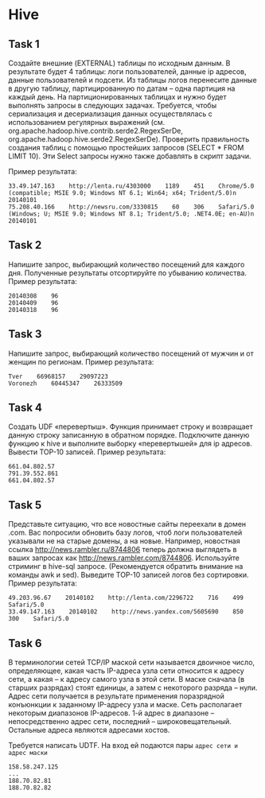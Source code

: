 # Hive


## Task 1
Создайте внешние (EXTERNAL) таблицы по исходным данным. В результате будет 4 таблицы: логи пользователей, данные ip адресов, данные пользователей и подсети. Из таблицы логов перенесите данные в другую таблицу, партицированную по датам – одна партиция на каждый день. На партиционированных таблицах и нужно будет выполнять запросы в следующих задачах.
Требуется, чтобы сериализация и десериализация данных осуществлялась с использованием регулярных выражений (см. org.apache.hadoop.hive.contrib.serde2.RegexSerDe, org.apache.hadoop.hive.serde2.RegexSerDe).
Проверить правильность создания таблиц с помощью простейших запросов (SELECT * FROM <table> LIMIT 10). Эти Select запросы нужно также добавлять в скрипт задачи.

Пример результата:

    33.49.147.163    http://lenta.ru/4303000    1189    451    Chrome/5.0 (compatible; MSIE 9.0; Windows NT 6.1; Win64; x64; Trident/5.0)n    20140101
    75.208.40.166    http://newsru.com/3330815    60    306    Safari/5.0 (Windows; U; MSIE 9.0; Windows NT 8.1; Trident/5.0; .NET4.0E; en-AU)n    20140101



## Task 2
Напишите запрос, выбирающий количество посещений для каждого дня. Полученные результаты отсортируйте по убыванию количества.
Пример результата:

    20140308    96
    20140409    96
    20140318    96

## Task 3
Напишите запрос, выбирающий количество посещений от мужчин и от женщин по регионам.
Пример результата:

    Tver    66968157    29097223
    Voronezh    60445347    26333509

## Task 4
Создать UDF «перевертыш». Функция принимает строку и возвращает данную строку записанную в обратном порядке. Подключите данную функцию к hive и выполните выборку «перевертышей» для ip адресов. Вывести TOP-10 записей.
Пример результата:

    661.04.802.57
    791.39.552.861
    661.04.802.57

## Task 5
Представьте ситуацию, что все новостные сайты переехали в домен .com. Вас попросили обновить базу логов, чтоб логи пользователей указывали не на старые домены, а на новые. Например, новостная ссылка http://news.rambler.ru/8744806 теперь должна выглядеть в ваших запросах как http://news.rambler.com/8744806. Используйте стриминг в hive-sql запросе. (Рекомендуется обратить внимание на команды awk и sed). Выведите TOP-10 записей логов без сортировки.
Пример результата:

    49.203.96.67    20140102    http://lenta.com/2296722    716    499    Safari/5.0
    33.49.147.163    20140102    http://news.yandex.com/5605690    850    300    Safari/5.0


## Task 6

В терминологии сетей TCP/IP маской сети называется двоичное число, определяющее, какая часть IP-адреса узла сети относится к адресу сети, а какая – к адресу самого узла в этой сети. В маске сначала (в старших разрядах) стоят единицы, а затем с некоторого разряда – нули. Адрес сети получается в результате применения поразрядной конъюнкции к заданному IP-адресу узла и маске.
Сеть располагает некоторым диапазонов IP-адресов. 1-й адрес в диапазоне – непосредственно адрес сети, последний – широковещательный. Остальные адреса являются адресами хостов.

Требуется написать UDTF. На вход ей подаются пары `адрес сети и адрес маски`

    158.58.247.125
    ...
    188.70.82.81
    188.70.82.82


